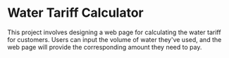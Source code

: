 # Water Tariff Calculator

This project involves designing a web page for calculating the water tariff for customers. Users can input the volume of water they've used, and the web page will provide the corresponding amount they need to pay.
